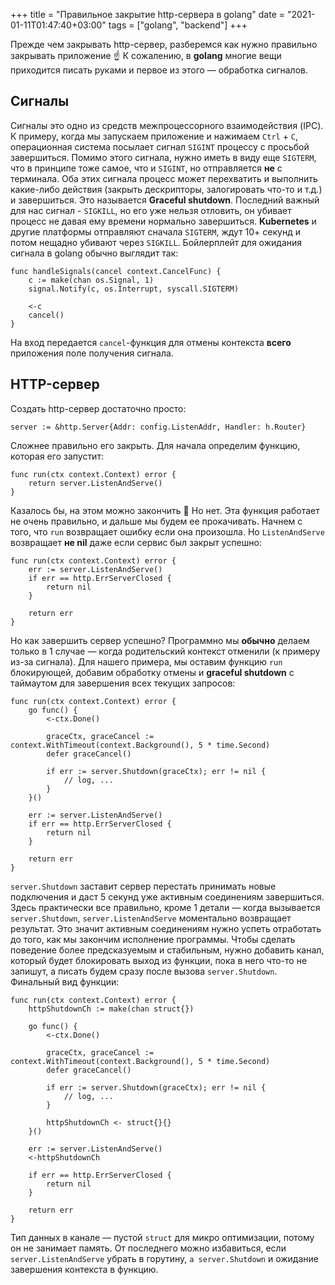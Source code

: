 +++
title = "Правильное закрытие http-сервера в golang"
date = "2021-01-11T01:47:40+03:00"
tags = ["golang", "backend"]
+++

Прежде чем закрывать http-сервер, разберемся как нужно правильно закрывать приложение ☝️ К сожалению, в **golang**
многие вещи приходится писать руками и первое из этого — обработка сигналов.

## Сигналы

Сигналы это одно из средств межпроцессорного взаимодействия (IPC). К примеру, когда мы запускаем приложение и нажимаем
`Ctrl` + `C`, операционная система посылает сигнал `SIGINT` процессу с просьбой завершиться. Помимо этого сигнала, нужно
иметь в виду еще `SIGTERM`, что в принципе тоже самое, что и `SIGINT`, но отправляется **не** с терминала. Оба этих
сигнала процесс может перехватить и выполнить какие-либо действия (закрыть дескрипторы, залогировать что-то и т.д.) и
завершиться. Это называется **Graceful shutdown**. Последний важный для нас сигнал - `SIGKILL`, но его уже нельзя отловить, он убивает процесс не давая ему
времени нормально завершиться. **Kubernetes** и другие платформы отправляют сначала `SIGTERM`, ждут 10+ секунд и потом
нещадно убивают через `SIGKILL`. Бойлерплейт для ожидания сигнала в golang обычно выглядит так:

```golang
func handleSignals(cancel context.CancelFunc) {
	c := make(chan os.Signal, 1)
	signal.Notify(c, os.Interrupt, syscall.SIGTERM)

	<-c
	cancel()
}
```

На вход передается `cancel`-функция для отмены контекста **всего** приложения поле получения сигнала.

## HTTP-сервер

Создать http-сервер достаточно просто:

```golang
server := &http.Server{Addr: config.ListenAddr, Handler: h.Router}
```

Сложнее правильно его закрыть. Для начала определим функцию, которая его запустит:

```golang
func run(ctx context.Context) error {
    return server.ListenAndServe()
}
```

Казалось бы, на этом можно закончить 💪 Но нет. Эта функция работает не очень правильно, и дальше мы будем ее
прокачивать. Начнем с того, что `run` возвращает ошибку если она произошла. Но `ListenAndServe` возвращает **не nil**
даже если сервис был закрыт успешно:

```golang
func run(ctx context.Context) error {
    err := server.ListenAndServe()
    if err == http.ErrServerClosed {
		return nil
	}
    
    return err
}
```

Но как завершить сервер успешно? Программно мы **обычно** делаем только в 1 случае — когда родительский контекст
отменили (к примеру из-за сигнала). Для нашего примера, мы оставим функцию `run` блокирующей, добавим обработку отмены
и **graceful shutdown** с таймаутом для завершения всех текущих запросов:

```golang
func run(ctx context.Context) error {
    go func() {
		<-ctx.Done()

		graceCtx, graceCancel := context.WithTimeout(context.Background(), 5 * time.Second)
		defer graceCancel()

		if err := server.Shutdown(graceCtx); err != nil {
		    // log, ...
		}
	}()
    
    err := server.ListenAndServe()
    if err == http.ErrServerClosed {
		return nil
	}
    
    return err
}
```

`server.Shutdown` заставит сервер перестать принимать новые подключения и даст 5 секунд уже активным соединениям
завершиться. Здесь практически все правильно, кроме 1 детали — когда вызывается `server.Shutdown`, `server.ListenAndServe`
моментально возвращает результат. Это значит активным соединениям нужно успеть отработать до того, как мы закончим
исполнение программы. Чтобы сделать поведение более предсказуемым и стабильным, нужно добавить канал, который будет
блокировать выход из функции, пока в него что-то не запишут, а писать будем сразу после вызова `server.Shutdown`.
Финальный вид функции:

```golang
func run(ctx context.Context) error {
    httpShutdownCh := make(chan struct{})

    go func() {
		<-ctx.Done()

		graceCtx, graceCancel := context.WithTimeout(context.Background(), 5 * time.Second)
		defer graceCancel()

		if err := server.Shutdown(graceCtx); err != nil {
		    // log, ...
		}
		
		httpShutdownCh <- struct{}{}
	}()
    
    err := server.ListenAndServe()
    <-httpShutdownCh
    
    if err == http.ErrServerClosed {
		return nil
	}
    
    return err
}
```

Тип данных в канале — пустой `struct` для микро оптимизации, потому он не занимает память. От последнего можно
избавиться, если `server.ListenAndServe` убрать в горутину, `а server.Shutdown` и ожидание завершения контекста в
функцию.
